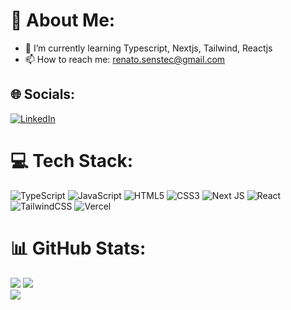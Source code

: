 # 💫 About Me:
- 🌱 I’m currently learning Typescript, Nextjs, Tailwind, Reactjs<br>
- 📫 How to reach me: renato.senstec@gmail.com


## 🌐 Socials:
[![LinkedIn](https://img.shields.io/badge/LinkedIn-%230077B5.svg?logo=linkedin&logoColor=white)](https://linkedin.com/in/https://www.linkedin.com/in/jrenato4434566) 

# 💻 Tech Stack:
![TypeScript](https://img.shields.io/badge/typescript-%23007ACC.svg?style=for-the-badge&logo=typescript&logoColor=white) ![JavaScript](https://img.shields.io/badge/javascript-%23323330.svg?style=for-the-badge&logo=javascript&logoColor=%23F7DF1E) ![HTML5](https://img.shields.io/badge/html5-%23E34F26.svg?style=for-the-badge&logo=html5&logoColor=white) ![CSS3](https://img.shields.io/badge/css3-%231572B6.svg?style=for-the-badge&logo=css3&logoColor=white) ![Next JS](https://img.shields.io/badge/Next-black?style=for-the-badge&logo=next.js&logoColor=white) ![React](https://img.shields.io/badge/react-%2320232a.svg?style=for-the-badge&logo=react&logoColor=%2361DAFB) ![TailwindCSS](https://img.shields.io/badge/tailwindcss-%2338B2AC.svg?style=for-the-badge&logo=tailwind-css&logoColor=white) ![Vercel](https://img.shields.io/badge/vercel-%23000000.svg?style=for-the-badge&logo=vercel&logoColor=white)
# 📊 GitHub Stats:
![](https://github-readme-stats.vercel.app/api?username=renatoallart&theme=dark&hide_border=false&include_all_commits=false&count_private=false&card_width=400)
![](https://github-readme-streak-stats.herokuapp.com/?user=renatoallart&theme=dark&hide_border=false&card_width=400)<br/>
![](https://github-readme-stats.vercel.app/api/top-langs/?username=renatoallart&theme=dark&hide_border=false&include_all_commits=false&count_private=false&layout=compact&card_width=945)

<!-- Proudly created with GPRM ( https://gprm.itsvg.in ) -->
